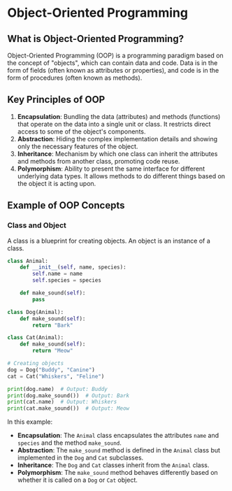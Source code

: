 # Object-Oriented Programming

## What is Object-Oriented Programming?

Object-Oriented Programming (OOP) is a programming paradigm based on the concept of "objects", which can contain data and code. Data is in the form of fields (often known as attributes or properties), and code is in the form of procedures (often known as methods).

## Key Principles of OOP

1. **Encapsulation**: Bundling the data (attributes) and methods (functions) that operate on the data into a single unit or class. It restricts direct access to some of the object's components.
2. **Abstraction**: Hiding the complex implementation details and showing only the necessary features of the object.
3. **Inheritance**: Mechanism by which one class can inherit the attributes and methods from another class, promoting code reuse.
4. **Polymorphism**: Ability to present the same interface for different underlying data types. It allows methods to do different things based on the object it is acting upon.

## Example of OOP Concepts

### Class and Object

A class is a blueprint for creating objects. An object is an instance of a class.

```python
class Animal:
    def __init__(self, name, species):
        self.name = name
        self.species = species

    def make_sound(self):
        pass

class Dog(Animal):
    def make_sound(self):
        return "Bark"

class Cat(Animal):
    def make_sound(self):
        return "Meow"

# Creating objects
dog = Dog("Buddy", "Canine")
cat = Cat("Whiskers", "Feline")

print(dog.name)  # Output: Buddy
print(dog.make_sound())  # Output: Bark
print(cat.name)  # Output: Whiskers
print(cat.make_sound())  # Output: Meow
```

In this example:
- **Encapsulation**: The `Animal` class encapsulates the attributes `name` and `species` and the method `make_sound`.
- **Abstraction**: The `make_sound` method is defined in the `Animal` class but implemented in the `Dog` and `Cat` subclasses.
- **Inheritance**: The `Dog` and `Cat` classes inherit from the `Animal` class.
- **Polymorphism**: The `make_sound` method behaves differently based on whether it is called on a `Dog` or `Cat` object.